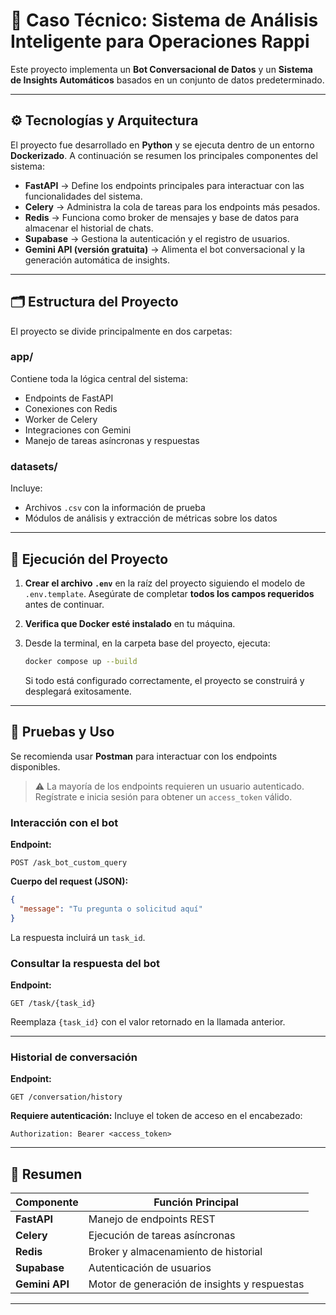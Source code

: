 # 🧠 Caso Técnico: Sistema de Análisis Inteligente para Operaciones Rappi

Este proyecto implementa un **Bot Conversacional de Datos** y un **Sistema de Insights Automáticos** basados en un conjunto de datos predeterminado.

---

## ⚙️ Tecnologías y Arquitectura

El proyecto fue desarrollado en **Python** y se ejecuta dentro de un entorno **Dockerizado**.
A continuación se resumen los principales componentes del sistema:

* **FastAPI** → Define los endpoints principales para interactuar con las funcionalidades del sistema.
* **Celery** → Administra la cola de tareas para los endpoints más pesados.
* **Redis** → Funciona como broker de mensajes y base de datos para almacenar el historial de chats.
* **Supabase** → Gestiona la autenticación y el registro de usuarios.
* **Gemini API (versión gratuita)** → Alimenta el bot conversacional y la generación automática de insights.

---

## 🗂️ Estructura del Proyecto

El proyecto se divide principalmente en dos carpetas:

### **app/**

Contiene toda la lógica central del sistema:

* Endpoints de FastAPI
* Conexiones con Redis
* Worker de Celery
* Integraciones con Gemini
* Manejo de tareas asíncronas y respuestas

### **datasets/**

Incluye:

* Archivos `.csv` con la información de prueba
* Módulos de análisis y extracción de métricas sobre los datos

---

## 🚀 Ejecución del Proyecto

1. **Crear el archivo `.env`** en la raíz del proyecto siguiendo el modelo de `.env.template`.
   Asegúrate de completar **todos los campos requeridos** antes de continuar.

2. **Verifica que Docker esté instalado** en tu máquina.

3. Desde la terminal, en la carpeta base del proyecto, ejecuta:

   ```bash
   docker compose up --build
   ```

   Si todo está configurado correctamente, el proyecto se construirá y desplegará exitosamente.

---

## 🧪 Pruebas y Uso

Se recomienda usar **Postman** para interactuar con los endpoints disponibles.

> ⚠️ La mayoría de los endpoints requieren un usuario autenticado.
> Regístrate e inicia sesión para obtener un `access_token` válido.

### **Interacción con el bot**

**Endpoint:**

```
POST /ask_bot_custom_query
```

**Cuerpo del request (JSON):**

```json
{
  "message": "Tu pregunta o solicitud aquí"
}
```

La respuesta incluirá un `task_id`.

### **Consultar la respuesta del bot**

**Endpoint:**

```
GET /task/{task_id}
```

Reemplaza `{task_id}` con el valor retornado en la llamada anterior.

---

### **Historial de conversación**

**Endpoint:**

```
GET /conversation/history
```

**Requiere autenticación:**
Incluye el token de acceso en el encabezado:

```
Authorization: Bearer <access_token>
```

---

## 🧩 Resumen

| Componente     | Función Principal                            |
| -------------- | -------------------------------------------- |
| **FastAPI**    | Manejo de endpoints REST                     |
| **Celery**     | Ejecución de tareas asíncronas               |
| **Redis**      | Broker y almacenamiento de historial         |
| **Supabase**   | Autenticación de usuarios                    |
| **Gemini API** | Motor de generación de insights y respuestas |

---
